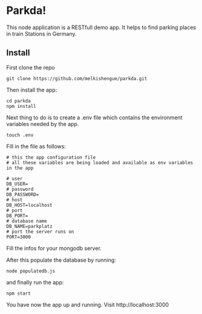 # Parkda!

This node application is a RESTfull demo app. It helps to find parking places in train Stations in Germany.

## Install

First clone the repo
```
git clone https://github.com/melkishengue/parkda.git
```

Then install the app:

```
cd parkda
npm install
```

Next thing to do is to create a .env file which contains the environment variables needed by the app.

```
touch .env
```

Fill in the file as follows:

```
# this the app configuration file
# all these variables are being loaded and available as env variables in the app

# user
DB_USER=
# password
DB_PASSWORD=
# host
DB_HOST=localhost
# port
DB_PORT=
# database name
DB_NAME=parkplatz
# port the server runs on
PORT=3000
```

Fill the infos for your mongodb server.

After this populate the database by running:

```
node populatedb.js
```

and finally run the app:

```
npm start
```

You have now the app up and running. Visit http://localhost:3000
